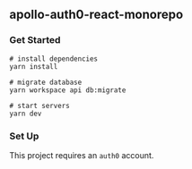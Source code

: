 ## apollo-auth0-react-monorepo

### Get Started

```
# install dependencies
yarn install

# migrate database
yarn workspace api db:migrate

# start servers
yarn dev
```

### Set Up

This project requires an `auth0` account.